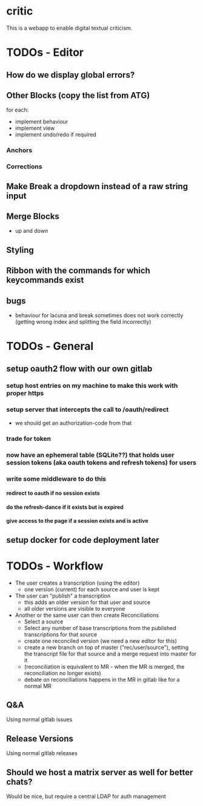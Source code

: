 # critic
This is a webapp to enable digital textual criticism.

# TODOs - Editor
## How do we display global errors?

## Other Blocks (copy the list from ATG)
for each:
- implement behaviour
- implement view
- implement undo/redo if required
### Anchors
### Corrections

## Make Break a dropdown instead of a raw string input

## Merge Blocks
- up and down

## Styling

## Ribbon with the commands for which keycommands exist

## bugs
- behaviour for lacuna and break sometimes does not work correctly (getting wrong index and splitting the field incorrectly)

# TODOs - General
## setup oauth2 flow with our own gitlab
### setup host entries on my machine to make this work with proper https
### setup server that intercepts the call to /oauth/redirect
- we should get an authorization-code from that
### trade for token
### now have an ephemeral table (SQLite??) that holds user session tokens (aka oauth tokens and refresh tokens) for users
### write some middleware to do this
#### redirect to oauth if no session exists
#### do the refresh-dance if it exists but is expired
#### give access to the page if a session exists and is active

## setup docker for code deployment later

# TODOs - Workflow
- The user creates a transcription (using the editor)
    - one version (current) for each source and user is kept
- The user can "publish" a transcription
    - this adds an older version for that user and source
    - all older versions are visible to everyone
- Another or the same user can then create Reconciliations
    - Select a source
    - Select any number of base transcriptions from the published transcriptions for that source
    - create one reconciled version (we need a new editor for this)
    - create a new branch on top of master ("rec/user/source"), setting the transcript file for that source and a merge request into master for it
    - (reconciliation is equivalent to MR - when the MR is merged, the reconciliation no longer exists)
    - debate on reconciliations happens in the MR in gitlab like for a normal MR

## Q&A
Using normal gitlab issues

## Release Versions
Using normal gitlab releases

## Should we host a matrix server as well for better chats?
Would be nice, but require a central LDAP for auth management

